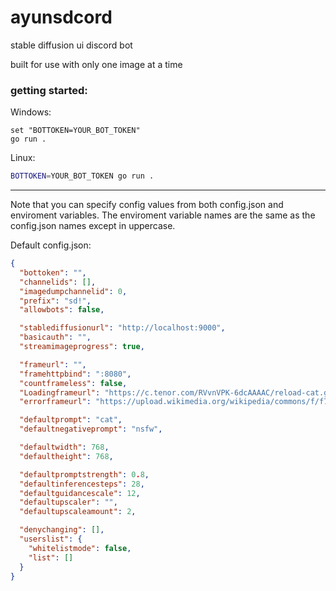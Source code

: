# ayunsdcord
stable diffusion ui discord bot

built for use with only one image at a time

### getting started:
Windows:
```batch
set "BOTTOKEN=YOUR_BOT_TOKEN"
go run .
```
Linux:
```sh
BOTTOKEN=YOUR_BOT_TOKEN go run .
```

---
Note that you can specify config values from both config.json and enviroment variables. The enviroment variable names are the same as the config.json names except in uppercase.  

Default config.json:
```json
{
  "bottoken": "",
  "channelids": [],
  "imagedumpchannelid": 0,
  "prefix": "sd!",
  "allowbots": false,

  "stablediffusionurl": "http://localhost:9000",
  "basicauth": "",
  "streamimageprogress": true,

  "frameurl": "",
  "framehttpbind": ":8080",
  "countframeless": false,
  "Loadingframeurl": "https://c.tenor.com/RVvnVPK-6dcAAAAC/reload-cat.gif",
  "errorframeurl": "https://upload.wikimedia.org/wikipedia/commons/f/f7/Generic_error_message.png",

  "defaultprompt": "cat",
  "defaultnegativeprompt": "nsfw",

  "defaultwidth": 768,
  "defaultheight": 768,

  "defaultpromptstrength": 0.8,
  "defaultinferencesteps": 28,
  "defaultguidancescale": 12,
  "defaultupscaler": "",
  "defaultupscaleamount": 2,

  "denychanging": [],
  "userslist": {
    "whitelistmode": false,
    "list": []
  }
}
```